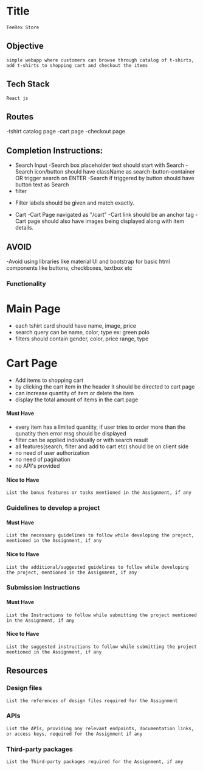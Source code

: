 # Title

    TeeRex Store

## Objective

    simple webapp where customers can browse through catalog of t-shirts, add t-shirts to shopping cart and checkout the items

## Tech Stack

    React js
## Routes
 -tshirt catalog page
 -cart page
 -checkout page
## Completion Instructions:
* Search Input 
-Search box placeholder text should start with Search
-Search icon/button should have className as search-button-container OR trigger search on ENTER
-Search if triggered by button should have button text as Search
* filter 
- Filter labels should be given and match exactly. 
* Cart
-Cart Page navigated as "/cart"
-Cart link should be an anchor tag
-Cart page should also have images being displayed along with item details.
## AVOID ##
-Avoid using libraries like material UI and bootstrap for basic html components like buttons, checkboxes, textbox etc

### Functionality
# Main Page #
- each tshirt card should have name, image, price
- search query can be name, color, type ex: green polo
- filters should contain gender, color, price range, type
# Cart Page #
- Add items to shopping cart
- by clicking the cart item in the header it should be directed to cart page
- can increase quantity of item or delete the item
- display the total amount of items in the cart page

#### Must Have
- every item has a limited quantity, if user tries to order more than the qunatity then error msg should be displayed
- filter can be applied individually or with search result
- all features(search, filter and add to cart etc) should be on client side
- no need of user authorization
- no need of pagination
- no API's provided

#### Nice to Have

    List the bonus features or tasks mentioned in the Assignment, if any

### Guidelines to develop a project

#### Must Have

    List the necessary guidelines to follow while developing the project, mentioned in the Assignment, if any

#### Nice to Have

    List the additional/suggested guidelines to follow while developing the project, mentioned in the Assignment, if any

### Submission Instructions

#### Must Have

    List the Instructions to follow while submitting the project mentioned in the Assignment, if any

#### Nice to Have

    List the suggested instructions to follow while submitting the project mentioned in the Assignment, if any

## Resources

### Design files

    List the references of design files required for the Assignment

### APIs

    List the APIs, providing any relevant endpoints, documentation links, or access keys, required for the Assignment if any

### Third-party packages

    List the Third-party packages required for the Assignment, if any